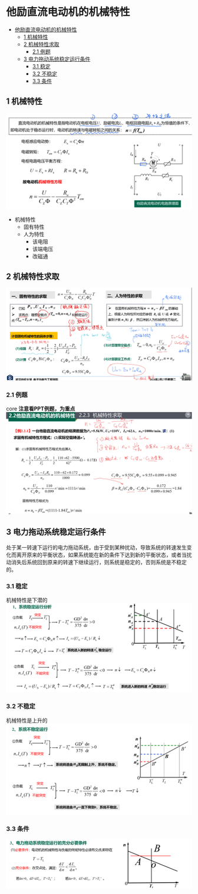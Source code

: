 <!--
 * @Author: 小叶同学
 * @Date: 2024-03-13 15:58:47
 * @LastEditors: Please set LastEditors
 * @LastEditTime: 2024-03-13 17:30:00
 * @Description: 请填写简介
-->
# 他励直流电动机的机械特性


<!-- @import "[TOC]" {cmd="toc" depthFrom=1 depthTo=6 orderedList=false} -->

<!-- code_chunk_output -->

- [他励直流电动机的机械特性](#他励直流电动机的机械特性)
  - [1 机械特性](#1-机械特性)
  - [2 机械特性求取](#2-机械特性求取)
    - [2.1 例题](#21-例题)
  - [3 电力拖动系统稳定运行条件](#3-电力拖动系统稳定运行条件)
    - [3.1 稳定](#31-稳定)
    - [3.2 不稳定](#32-不稳定)
    - [3.3 条件](#33-条件)

<!-- /code_chunk_output -->


## 1 机械特性

![alt text](image-3.png)

- 机械特性
  - 固有特性
  - 人为特性
    - 该电阻
    - 该端电压
    - 改磁通



## 2 机械特性求取

![alt text](image-4.png)


### 2.1 例题

core 
**注意看PPT例题，为重点**
![alt text](image-5.png)



## 3 电力拖动系统稳定运行条件

处于某一转速下运行的电力拖动系统，由于受到某种扰动，导致系统的转速发生变化而离开原来的平衡状态，如果系统能在新的条件下达到新的平衡状态，或者当扰动消失后系统回到原来的转速下继续运行，则系统是稳定的，否则系统是不稳定的。

### 3.1 稳定

机械特性是下潜的
![alt text](image-6.png)


### 3.2 不稳定

机械特性是上升的
![alt text](image-7.png)


### 3.3 条件

![alt text](image-8.png)

